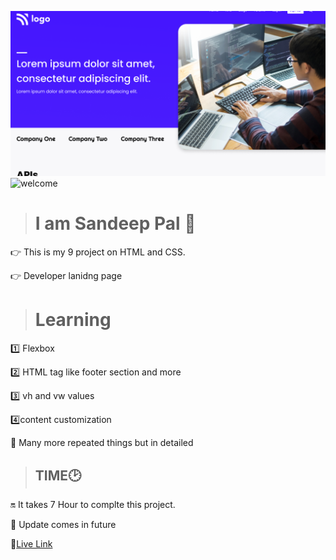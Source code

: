 ![thumbnail](thumbnail.png)
![welcome](https://img.shields.io/badge/Hello-Welcome-brightgreen)

> # I am Sandeep Pal 🙏
👉 This is my 9 project on HTML and CSS.

👉 Developer lanidng page

> # Learning
1️⃣ Flexbox 

2️⃣ HTML tag like footer section and more

3️⃣ vh and vw values

4️⃣content customization

🔄 Many more repeated things but in detailed


> ## TIME🕑

🔛 It takes 7 Hour to complte this project.



🔁 Update comes in future 


🔗[Live Link](https://stalwart-kitten-8cf0f5.netlify.app/)
